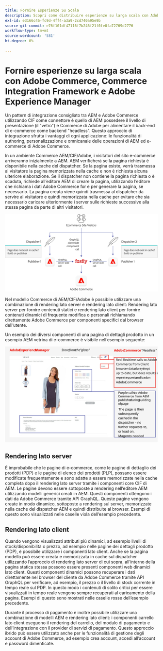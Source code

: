 ```yaml
---
title: Fornire Esperienze Su Scala
description: Scopri come distribuire esperienze su larga scala con Adobe Commerce e Adobe Experience Manager.
exl-id: e3166c46-fc9d-4ff4-a3a9-2cd740a95e9b
source-git-commit: e76f101df47116f7b246f21f0fe0fa72769d2776
workflow-type: tm+mt
source-wordcount: '581'
ht-degree: 0%

---
```


# Fornire esperienze su larga scala con Adobe Commerce, Commerce Integration Framework e Adobe Experience Manager

Un pattern di integrazione consigliato tra AEM e Adobe Commerce utilizzando CIF come connettore è quello di AEM possedere il livello di presentazione (il &quot;vetro&quot;) e Commerce di Adobe per alimentare il back-end di e-commerce come backend &quot;headless&quot;. Questo approccio di integrazione sfrutta i vantaggi di ogni applicazione: le funzionalità di authoring, personalizzazione e omnicanale delle operazioni di AEM ed e-commerce di Adobe Commerce.

In un ambiente Commerce AEM/CIF/Adobe, i visitatori del sito e-commerce arriveranno inizialmente a AEM. AEM verificherà se la pagina richiesta è disponibile nella cache del dispatcher. Se la pagina esiste, verrà trasmessa al visitatore la pagina memorizzata nella cache e non è richiesta alcuna ulteriore elaborazione. Se il dispatcher non contiene la pagina richiesta o è scaduta, richiede all’editore AEM di creare la pagina, utilizzando l’editore che richiama i dati Adobe Commerce for e per generare la pagina, se necessario. La pagina creata viene quindi trasmessa al dispatcher da servire al visitatore e quindi memorizzata nella cache per evitare che sia necessario caricare ulteriormente i server sulle richieste successive alla stessa pagina da parte di altri visitatori.

![Diagramma generale dell’architettura di Adobe Experience Manager e Adobe Commerce](../assets/commerce-at-scale/overview.png)

Nel modello Commerce di AEM/CIF/Adobe è possibile utilizzare una combinazione di rendering lato server e rendering lato client: Rendering lato server per fornire contenuti statici e rendering lato client per fornire contenuti dinamici di frequente modifica o personali richiamando direttamente Adobe Commerce per componenti specifici
dal browser dell’utente.

Un esempio dei diversi componenti di una pagina di dettagli prodotto in un esempio AEM vetrina di e-commerce è visibile nell’esempio seguente:

![Diagramma generale dell’architettura di Adobe Experience Manager e Adobe Commerce](../assets/commerce-at-scale/product-details-page.svg)

## Rendering lato server

È improbabile che le pagine di e-commerce, come le pagine di dettaglio dei prodotti (PDP) e le pagine di elenco dei prodotti (PLP), possano essere modificate frequentemente e sono adatte a essere memorizzate nella cache completa dopo il rendering lato server tramite i componenti core CIF di AEM. Le pagine devono essere sottoposte a rendering nell’editore AEM utilizzando modelli generici creati in AEM. Questi componenti ottengono i dati da Adobe Commerce tramite API GraphQL. Queste pagine vengono create in modo dinamico, sottoposte a rendering sul server, memorizzate nella cache del dispatcher AEM e quindi distribuite al browser. Esempi di questo sono visualizzati nelle caselle viola dell’esempio precedente.

## Rendering lato client

Quando vengono visualizzati attributi più dinamici, ad esempio livelli di stock/disponibilità o prezzo, ad esempio nelle pagine dei dettagli prodotto (PDP), è possibile utilizzare i componenti lato client. Anche se la pagina modello può essere creata e memorizzata in cache sul dispatcher utilizzando l’approccio di rendering lato server di cui sopra, all’interno della pagina statica stessa possono essere presenti componenti web dinamici lato client. Questi componenti dinamici possono recuperare i dati direttamente nel browser del cliente da Adobe Commerce tramite API GraphQL per verificare, ad esempio, il prezzo o il livello di stock corrente in tempo reale sul PDP. In questo modo i contenuti di solito critici per essere visualizzati in tempo reale vengono sempre recuperati al caricamento della pagina. Esempi di questo sono mostrati nelle caselle rosse dell’esempio precedente.

Durante il processo di pagamento è inoltre possibile utilizzare una combinazione di modelli AEM e rendering lato client: i componenti carrello lato client eseguono il rendering del carrello, del modulo di pagamento e dell’integrazione con il provider di servizi di pagamento. Questo approccio ibrido può essere utilizzato anche per le funzionalità di gestione degli account di Adobe Commerce, ad esempio crea account, accedi all’account e password dimenticate.
